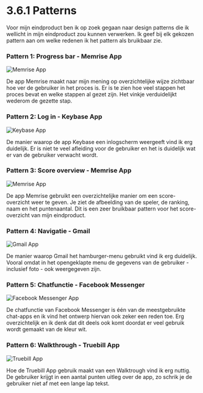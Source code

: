 # 3.6.1 Patterns

Voor mijn eindproduct ben ik op zoek gegaan naar design patterns die ik wellicht in mijn eindproduct zou kunnen verwerken. Ik geef bij elk gekozen pattern aan om welke redenen ik het pattern als bruikbaar zie. 

### Pattern 1: Progress bar - Memrise App

![Memrise App](../../.gitbook/assets/image.png)

De app Memrise maakt naar mijn mening op overzichtelijke wijze zichtbaar hoe ver de gebruiker in het proces is. Er is te zien hoe veel stappen het proces bevat en welke stappen al gezet zijn. Het vinkje verduidelijkt wederom de gezette stap.

#### 

### Pattern 2: Log in - Keybase App

![Keybase App](../../.gitbook/assets/image%20%283%29.png)

De manier waarop de app Keybase een inlogscherm weergeeft vind ik erg duidelijk. Er is niet te veel afleiding voor de gebruiker en het is duidelijk wat er van de gebruiker verwacht wordt.



### Pattern 3: Score overview - Memrise App

![Memrise App](../../.gitbook/assets/image%20%282%29.png)

De app Memrise gebruikt een overzichtelijke manier om een score-overzicht weer te geven. Je ziet de afbeelding van de speler, de ranking, naam en het puntenaantal. Dit is een zeer bruikbaar pattern voor het score-overzicht van mijn eindproduct.   


### **Pattern 4: Navigatie - Gmail**

![Gmail App](../../.gitbook/assets/image%20%281%29.png)

De manier waarop Gmail het hamburger-menu gebruikt vind ik erg duidelijk. Vooral omdat in het opengeklapte menu de gegevens van de gebruiker - inclusief foto - ook weergegeven zijn.   


### **Pattern 5: Chatfunctie - Facebook Messenger** 

![Facebook Messenger App](../../.gitbook/assets/image%20%289%29.png)

De chatfunctie van Facebook Messenger is één van de meestgebruikte chat-apps en ik vind het ontwerp hiervan ook zeker een reden toe. Erg overzichtelijk en ik denk dat dit deels ook komt doordat er veel gebruik wordt gemaakt van de kleur wit. 

### Pattern 6: Walkthrough - Truebill App

![Truebill App](../../.gitbook/assets/image%20%286%29.png)

Hoe de Truebill App gebruik maakt van een Walktrough vind ik erg nuttig. De gebruiker krijgt in een aantal punten uitleg over de app, zo schrik je de gebruiker niet af met een lange lap tekst. 


